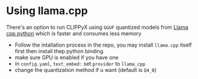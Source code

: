 # Using llama.cpp

There's an option to run CLIPPyX using `GGUF` quantized models from [Llama cpp python](https://github.com/abetlen/llama-cpp-python) which is faster and consumes less memory

- Follow the intallation process in the repo, you may install `llama.cpp` itself first then install thep python binding
- make sure GPU is enabled if you have one
- in `config.yaml`, `text_embed:` set `provider` to `llama_cpp`
- change the quantization method if u want (default is `Q4_0`)